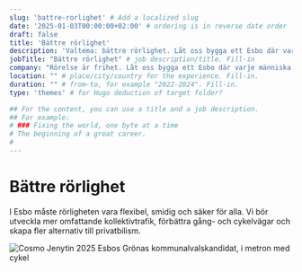 ```yaml
---
slug: 'battre-rorlighet' # Add a localized slug
date: '2025-01-03T00:00:00+02:00' # ordering is in reverse date order
draft: false
title: 'Bättre rörlighet'
description: 'Valtema: bättre rörlighet. Låt oss bygga ett Esbo där varje människa kan röra sig lätt – med cykel, till fots eller genom välfungerande kollektivtrafik.' # meta description for SEO
jobTitle: "Bättre rörlighet" # job description/title. Fill-in
company: "Rörelse är frihet. Låt oss bygga ett Esbo där varje människa kan röra sig lätt – med cykel, till fots eller genom välfungerande kollektivtrafik."
location: "" # place/city/country for the experience. Fill-in.
duration: "" # from-to, for example "2022-2024". Fill-in.
type: 'themes' # for Hugo deduction of target folder?

## For the content, you can use a title and a job description.
## For example:
# ### Fixing the world, one byte at a time
# The beginning of a great career. 
# 
---
```


# Bättre rörlighet

I Esbo måste rörligheten vara flexibel, smidig och säker för alla. Vi bör utveckla mer omfattande kollektivtrafik, förbättra gång- och cykelvägar och skapa fler alternativ till privatbilism.

![Cosmo Jenytin 2025 Esbos Grönas kommunalvalskandidat, i metron med cykel](Cosmo-Jenytin-2025-kuntavaalit-ehdokas-vihreät-espoo-parempaa-liikkuvuutta-metro-pyörä.jpg)
